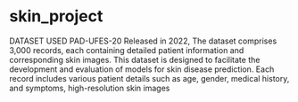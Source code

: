 # skin_project
DATASET USED
PAD-UFES-20
Released in 2022,
The dataset comprises 3,000 records, each containing detailed patient information and corresponding skin images. This dataset is designed to facilitate the development and evaluation of models for skin disease prediction. Each record includes various patient details such as age, gender, medical history, and symptoms, high-resolution skin images 
